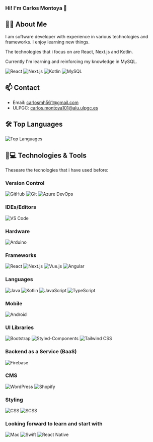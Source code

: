 ### Hi! I'm Carlos Montoya 👋

## 👨‍💻 About Me
I am software developer with experience in various technologies and frameworks. I enjoy learning new things.

The technologies that i focus on are React, Next.js and Kotlin.

Currently I'm learning and reinforcing my knowledge in MySQL.

![React](https://img.shields.io/badge/-React-61DAFB?style=flat-square&logo=react&logoColor=white)
![Next.js](https://img.shields.io/badge/-Next.js-000000?style=flat-square&logo=next.js&logoColor=white)
![Kotlin](https://img.shields.io/badge/-Kotlin-0095D5?style=flat-square&logo=kotlin&logoColor=white)
![MySQL](https://img.shields.io/badge/-MySQL-4479A1?style=flat-square&logo=mysql&logoColor=white)

## 📫 Contact
- Email: [carlosmh561@gmail.com](mailto:carlosmh561@gmail.com)
- ULPGC: [carlos.montoya101@alu.ulpgc.es](mailto:carlos.montoya101@alu.ulpgc.es)

## 🛠️ Top Languages
![Top Languages](https://github-readme-stats.vercel.app/api/top-langs/?username=CarlosMontoyaHidalgo&layout=compact&theme=material-palenight)

## 🚀💻 Technologies & Tools

Theseare the tecnologies that i have used before:

### Version Control
![GitHub](https://img.shields.io/badge/-GitHub-181717?style=flat-square&logo=github)
![Git](https://img.shields.io/badge/Git-F05032?style=flat-square&logo=git&logoColor=white)
![Azure DevOps](https://img.shields.io/badge/Azure%20DevOps-0078D7?style=flat-square&logo=azure-devops&logoColor=white)

### IDEs/Editors
![VS Code](https://img.shields.io/badge/-VS%20Code-007ACC?style=flat-square&logo=visual-studio-code)

### Hardware
![Arduino](https://img.shields.io/badge/Arduino-00979D?style=flat-square&logo=arduino)

### Frameworks
![React](https://img.shields.io/badge/React-20232A?style=flat-square&logo=react)
![Next.js](https://img.shields.io/badge/Next.js-000000?style=flat-square&logo=next.js)
![Vue.js](https://img.shields.io/badge/Vue.js-35495E?style=flat-square&logo=vue.js)
![Angular](https://img.shields.io/badge/Angular-DD0031?style=flat-square&logo=angular)

### Languages
![Java](https://img.shields.io/badge/Java-007396?style=flat-square&logo=java)
![Kotlin](https://img.shields.io/badge/Kotlin-0095D5?style=flat-square&logo=kotlin)
![JavaScript](https://img.shields.io/badge/JavaScript-323330?style=flat-square&logo=javascript)
![TypeScript](https://img.shields.io/badge/TypeScript-333333?style=flat-square&logo=typescript&logoColor=007ACC)

### Mobile
![Android](https://img.shields.io/badge/Android-3DDC84?style=flat-square&logo=android)

### UI Libraries
![Bootstrap](https://img.shields.io/badge/Bootstrap-563D7C?style=flat-square&logo=bootstrap)
![Styled-Components](https://img.shields.io/badge/Styled--Components-DB7093?style=flat-square&logo=styled-components&logoColor=white)
![Tailwind CSS](https://img.shields.io/badge/Tailwind%20CSS-38B2AC?style=flat-square&logo=tailwind-css&logoColor=white)

### Backend as a Service (BaaS)
![Firebase](https://img.shields.io/badge/Firebase-FFCA28?style=flat-square&logo=firebase)

### CMS
![WordPress](https://img.shields.io/badge/WordPress-21759B?style=flat-square&logo=wordpress)
![Shopify](https://img.shields.io/badge/Shopify-7AB55C?style=flat-square&logo=shopify&logoColor=white) 

### Styling
![CSS](https://img.shields.io/badge/CSS-1572B6?style=flat-square&logo=css3)
![SCSS](https://img.shields.io/badge/SCSS-CC6699?style=flat-square&logo=sass)

### Looking forward to learn and start with
![Mac](https://img.shields.io/badge/Mac-000000?style=flat-square&logo=apple)
![Swift](https://img.shields.io/badge/Swift-F05138?style=flat-square&logo=swift&logoColor=white) 
![React Native](https://img.shields.io/badge/React%20Native-20232A?style=flat-square&logo=react)
